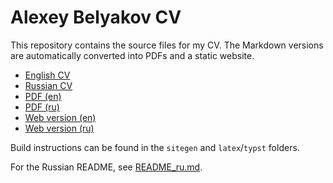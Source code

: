 # Alexey Belyakov CV

This repository contains the source files for my CV. The Markdown versions are
automatically converted into PDFs and a static website.

- [English CV](./cv.md)
- [Russian CV](./cv.ru.md)
- [PDF (en)](https://github.com/qqrm/CV/releases/latest/download/Belyakov_en_latex.pdf)
- [PDF (ru)](https://github.com/qqrm/CV/releases/latest/download/Belyakov_ru_latex.pdf)
- [Web version (en)](https://qqrm.github.io/CV/)
- [Web version (ru)](https://qqrm.github.io/CV/ru/)

Build instructions can be found in the `sitegen` and `latex`/`typst` folders.

For the Russian README, see [README_ru.md](./README_ru.md).
